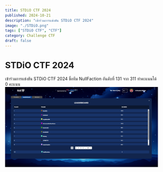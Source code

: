 ```yaml
---
title: STDiO CTF 2024
published: 2024-10-21
description: "เข้าร่วมการแข่งขัน STDiO CTF 2024"
image: "./STDiO.png"
tags: ["STDiO CTF", "CTF"]
category: Challenge CTF
draft: false
---
```


# STDiO CTF 2024
เข้าร่วมการแข่งขัน STDiO CTF 2024 ชื่อทีม NullFaction อันดับที่ 131 จาก 311 ทำคะแนนได้ 0 คะแนน
![Certificate!](./STDiO_2024.png)